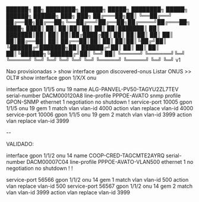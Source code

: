 
 ██████╗ ██╗  ████████╗    ██████╗  █████╗ ████████╗ █████╗  ██████╗ ██████╗ ███╗   ███╗
██╔═══██╗██║  ╚══██╔══╝    ██╔══██╗██╔══██╗╚══██╔══╝██╔══██╗██╔════╝██╔═══██╗████╗ ████║
██║   ██║██║     ██║       ██║  ██║███████║   ██║   ███████║██║     ██║   ██║██╔████╔██║
██║   ██║██║     ██║       ██║  ██║██╔══██║   ██║   ██╔══██║██║     ██║   ██║██║╚██╔╝██║
╚██████╔╝███████╗██║       ██████╔╝██║  ██║   ██║   ██║  ██║╚██████╗╚██████╔╝██║ ╚═╝ ██║
 ╚═════╝ ╚══════╝╚═╝       ╚═════╝ ╚═╝  ╚═╝   ╚═╝   ╚═╝  ╚═╝ ╚═════╝ ╚═════╝ ╚═╝     ╚═╝
                                                                                        v1



Nao provisionadas > show interface gpon discovered-onus
Listar ONUS >> OLT# show interface gpon 1/X/X onu


interface gpon 1/1/5
onu 19
name ALG-PANVEL-PV50-TAGYU2ZL7TEV 
serial-number DACM000120A8
line-profile PPPOE-AVATO
snmp profile GPON-SNMP
ethernet 1
negotiation
no shutdown
!
service-port 10005 gpon 1/1/5 onu 19 gem 1 match vlan vlan-id 4000 action vlan replace vlan-id 4000
service-port 10006 gpon 1/1/5 onu 19 gem 2 match vlan vlan-id 3999 action vlan replace vlan-id 3999

--


VALIDADO: 



interface gpon 1/1/2
 onu 14
  name COOP-CRED-TAGCMTE2AYRQ
  serial-number DACM00007C04
  line-profile PPPOE-AVATO-VLAN500
  ethernet 1
   no negotiation
   no shutdown
  !
 !
 
service-port 56566 gpon 1/1/2 onu 14 gem 1 match vlan vlan-id 500 action vlan replace vlan-id 500
service-port 56567 gpon 1/1/2 onu 14 gem 2 match vlan vlan-id 3999 action vlan replace vlan-id 3999
